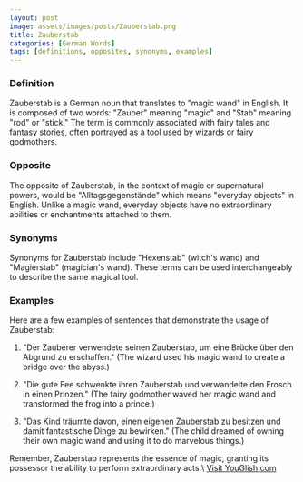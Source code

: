 ```yaml
---
layout: post
image: assets/images/posts/Zauberstab.png
title: Zauberstab
categories: [German Words]
tags: [definitions, opposites, synonyms, examples]
---
```


### Definition

Zauberstab is a German noun that translates to "magic wand" in English. It is composed of two words: "Zauber" meaning "magic" and "Stab" meaning "rod" or "stick." The term is commonly associated with fairy tales and fantasy stories, often portrayed as a tool used by wizards or fairy godmothers.

### Opposite

The opposite of Zauberstab, in the context of magic or supernatural powers, would be "Alltagsgegenstände" which means "everyday objects" in English. Unlike a magic wand, everyday objects have no extraordinary abilities or enchantments attached to them.

### Synonyms

Synonyms for Zauberstab include "Hexenstab" (witch's wand) and "Magierstab" (magician's wand). These terms can be used interchangeably to describe the same magical tool.

### Examples

Here are a few examples of sentences that demonstrate the usage of Zauberstab:

1. "Der Zauberer verwendete seinen Zauberstab, um eine Brücke über den Abgrund zu erschaffen." (The wizard used his magic wand to create a bridge over the abyss.)

2. "Die gute Fee schwenkte ihren Zauberstab und verwandelte den Frosch in einen Prinzen." (The fairy godmother waved her magic wand and transformed the frog into a prince.)

3. "Das Kind träumte davon, einen eigenen Zauberstab zu besitzen und damit fantastische Dinge zu bewirken." (The child dreamed of owning their own magic wand and using it to do marvelous things.)

Remember, Zauberstab represents the essence of magic, granting its possessor the ability to perform extraordinary acts.\ <a id="yg-widget-0" class="youglish-widget" data-query="Zauberstab" data-lang="german" data-components="8412" data-auto-start="0" data-bkg-color="theme_light" data-title="How%20to%20pronounce%20Zauberstab%20in%20German"  rel="nofollow" href="https://youglish.com">Visit YouGlish.com</a><script async src="https://youglish.com/public/emb/widget.js" charset="utf-8"></script>